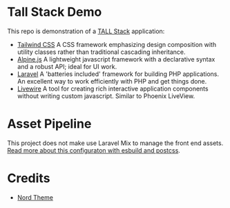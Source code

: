 
# Tall Stack Demo

This repo is demonstration of a [TALL Stack](https://tallstack.dev/) application:

- [Tailwind CSS](https://tailwindcss.com/) A CSS framework emphasizing design composition with utility classes rather than traditional cascading inheritance.
- [Alpine.js](https://github.com/alpinejs/alpine) A lightweight javascript framework with a declarative syntax and a robust API; ideal for UI work.
- [Laravel](https://laravel.com/) A 'batteries included' framework for building PHP applications. An excellent way to work efficiently with PHP and get things done.
- [Livewire](https://laravel-livewire.com/) A tool for creating rich interactive application components without writing custom javascript. Similar to Phoenix LiveView.

# Asset Pipeline

This project does not make use Laravel Mix to manage the front end assets.  [Read more about this configuraton with esbuild and postcss](https://stagerightlabs.com/blog/you-might-not-need-laravel-mix).

# Credits

- [Nord Theme](https://www.nordtheme.com/)
